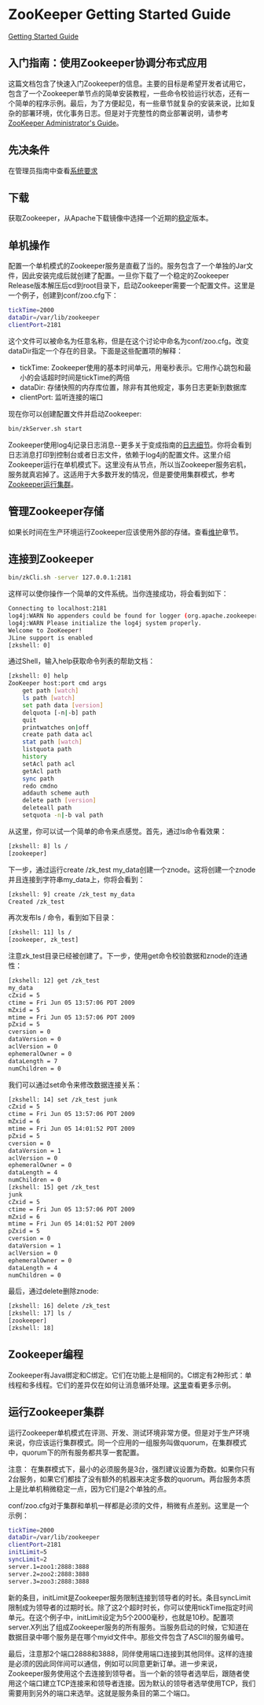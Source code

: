 # ZooKeeper Getting Started Guide

[Getting Started Guide](http://zookeeper.apache.org/doc/r3.4.14/zookeeperStarted.html)

## 入门指南：使用Zookeeper协调分布式应用

这篇文档包含了快速入门Zookeeper的信息。主要的目标是希望开发者试用它，包含了一个Zookeeper单节点的简单安装教程，一些命令校验运行状态，还有一个简单的程序示例。最后，为了方便起见，有一些章节就复杂的安装来说，比如复杂的部署环境，优化事务日志。但是对于完整性的商业部署说明，请参考[ZooKeeper Administrator's Guide](http://zookeeper.apache.org/doc/r3.4.14/zookeeperAdmin.html)。

## 先决条件

在管理员指南中查看[系统要求](http://zookeeper.apache.org/doc/r3.4.14/zookeeperAdmin.html#sc_systemReq)

## 下载

获取Zookeeper，从Apache下载镜像中选择一个近期的[稳定](http://zookeeper.apache.org/releases.html)版本。

## 单机操作

配置一个单机模式的Zookeeper服务是直截了当的。服务包含了一个单独的Jar文件，因此安装完成后就创建了配置。一旦你下载了一个稳定的Zookeeper Release版本解压后cd到root目录下，启动Zookeeper需要一个配置文件。这里是一个例子，创建到conf/zoo.cfg下：

```bash
tickTime=2000
dataDir=/var/lib/zookeeper
clientPort=2181
```

这个文件可以被命名为任意名称，但是在这个讨论中命名为conf/zoo.cfg。改变dataDir指定一个存在的目录。下面是这些配置项的解释：

- tickTime: Zookeeper使用的基本时间单元，用毫秒表示。它用作心跳包和最小的会话超时时间是tickTime的两倍
- dataDir: 存储快照的内存库位置，除非有其他规定，事务日志更新到数据库
- clientPort: 监听连接的端口

现在你可以创建配置文件并启动Zookeeper:

```bash
bin/zkServer.sh start
```

Zookeeper使用log4j记录日志消息--更多关于变成指南的[日志细节](http://zookeeper.apache.org/doc/r3.4.14/zookeeperProgrammers.html#Logging)。你将会看到日志消息打印到控制台或者日志文件，依赖于log4j的配置文件。这里介绍Zookeeper运行在单机模式下。这里没有从节点，所以当Zookeeper服务宕机，服务就真宕掉了。这适用于大多数开发的情况，但是要使用集群模式，参考[Zookeeper运行集群](http://zookeeper.apache.org/doc/r3.4.14/zookeeperStarted.html#sc_RunningReplicatedZooKeeper)。

## 管理Zookeeper存储

如果长时间在生产环境运行Zookeeper应该使用外部的存储。查看[维护](http://zookeeper.apache.org/doc/r3.4.14/zookeeperAdmin.html#sc_maintenance)章节。

## 连接到Zookeeper

```bash
bin/zkCli.sh -server 127.0.0.1:2181
```

这样可以使你操作一个简单的文件系统。当你连接成功，将会看到如下：

```bash
Connecting to localhost:2181
log4j:WARN No appenders could be found for logger (org.apache.zookeeper.ZooKeeper).
log4j:WARN Please initialize the log4j system properly.
Welcome to ZooKeeper!
JLine support is enabled
[zkshell: 0]
```

通过Shell，输入help获取命令列表的帮助文档：

```bash
[zkshell: 0] help
ZooKeeper host:port cmd args
    get path [watch]
    ls path [watch]
    set path data [version]
    delquota [-n|-b] path
    quit
    printwatches on|off
    create path data acl
    stat path [watch]
    listquota path
    history
    setAcl path acl
    getAcl path
    sync path
    redo cmdno
    addauth scheme auth
    delete path [version]
    deleteall path
    setquota -n|-b val path
```

从这里，你可以试一个简单的命令来点感觉。首先，通过ls命令看效果：

```bash
[zkshell: 8] ls /
[zookeeper]
```

下一步，通过运行create /zk_test my_data创建一个znode。这将创建一个znode并且连接到字符串my_data上，你将会看到：

```bash
[zkshell: 9] create /zk_test my_data
Created /zk_test
```

再次发布ls / 命令，看到如下目录：

```bash
[zkshell: 11] ls /
[zookeeper, zk_test]
```

注意zk_test目录已经被创建了。下一步，使用get命令校验数据和znode的连通性：

```bash
[zkshell: 12] get /zk_test
my_data
cZxid = 5
ctime = Fri Jun 05 13:57:06 PDT 2009
mZxid = 5
mtime = Fri Jun 05 13:57:06 PDT 2009
pZxid = 5
cversion = 0
dataVersion = 0
aclVersion = 0
ephemeralOwner = 0
dataLength = 7
numChildren = 0
```

我们可以通过set命令来修改数据连接关系：

```bash
[zkshell: 14] set /zk_test junk
cZxid = 5
ctime = Fri Jun 05 13:57:06 PDT 2009
mZxid = 6
mtime = Fri Jun 05 14:01:52 PDT 2009
pZxid = 5
cversion = 0
dataVersion = 1
aclVersion = 0
ephemeralOwner = 0
dataLength = 4
numChildren = 0
[zkshell: 15] get /zk_test
junk
cZxid = 5
ctime = Fri Jun 05 13:57:06 PDT 2009
mZxid = 6
mtime = Fri Jun 05 14:01:52 PDT 2009
pZxid = 5
cversion = 0
dataVersion = 1
aclVersion = 0
ephemeralOwner = 0
dataLength = 4
numChildren = 0
```

最后，通过delete删除znode:

```bash
[zkshell: 16] delete /zk_test
[zkshell: 17] ls /
[zookeeper]
[zkshell: 18]
```

## Zookeeper编程

Zookeeper有Java绑定和C绑定。它们在功能上是相同的。C绑定有2种形式：单线程和多线程。它们的差异仅在如何让消息循环处理。[这里](http://zookeeper.apache.org/doc/r3.4.14/zookeeperProgrammers.html#ch_programStructureWithExample)查看更多示例。

## 运行Zookeeper集群

运行Zookeeper单机模式在评测、开发、测试环境非常方便。但是对于生产环境来说，你应该运行集群模式。同一个应用的一组服务叫做quorum，在集群模式中，quorum下的所有服务都共享一套配置。

注意： 在集群模式下，最小的必须服务是3台，强烈建议设置为奇数。如果你只有2台服务，如果它们都挂了没有额外的机器来决定多数的quorum。两台服务本质上是比单机稍微稳定一点，因为它们是2个单独的点。

conf/zoo.cfg对于集群和单机一样都是必须的文件，稍微有点差别。这里是一个示例：

```bash
tickTime=2000
dataDir=/var/lib/zookeeper
clientPort=2181
initLimit=5
syncLimit=2
server.1=zoo1:2888:3888
server.2=zoo2:2888:3888
server.3=zoo3:2888:3888
```

新的条目，initLimit是Zookeeper服务限制连接到领导者的时长。条目syncLimit限制成为领导者的过期时长。除了这2个超时时长，你可以使用tickTime指定时间单元。在这个例子中，initLimit设定为5个2000毫秒，也就是10秒。配置项server.X列出了组成Zookeeper服务的所有服务。当服务启动的时候，它知道在数据目录中哪个服务是在哪个myid文件中。那些文件包含了ASCII的服务编号。

最后，注意那2个端口2888和3888，同伴使用端口连接到其他同伴。这样的连接是必须的因此同伴间可以通信，例如可以同意更新订单。进一步来说，Zookeeper服务使用这个去连接到领导者。当一个新的领导者选举后，跟随者使用这个端口建立TCP连接来和领导者连接。因为默认的领导者选举使用TCP，我们需要用到另外的端口来选举。这就是服务条目的第二个端口。

